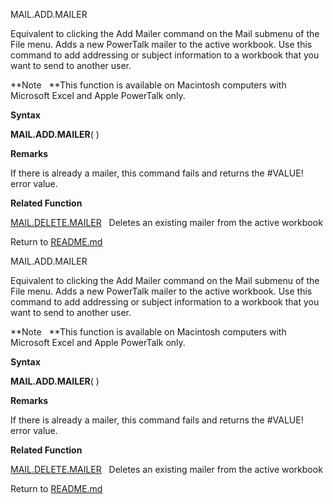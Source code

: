 MAIL.ADD.MAILER

Equivalent to clicking the Add Mailer command on the Mail submenu of the
File menu. Adds a new PowerTalk mailer to the active workbook. Use this
command to add addressing or subject information to a workbook that you
want to send to another user.

**Note   **This function is available on Macintosh computers with
Microsoft Excel and Apple PowerTalk only.

**Syntax**

**MAIL.ADD.MAILER**( )

**Remarks**

If there is already a mailer, this command fails and returns the
\#VALUE\! error value.

**Related Function**

[MAIL.DELETE.MAILER](MAIL.DELETE.MAILER.md)   Deletes an existing mailer from the active workbook



Return to [README.md](README.md)

MAIL.ADD.MAILER

Equivalent to clicking the Add Mailer command on the Mail submenu of the
File menu. Adds a new PowerTalk mailer to the active workbook. Use this
command to add addressing or subject information to a workbook that you
want to send to another user.

**Note   **This function is available on Macintosh computers with
Microsoft Excel and Apple PowerTalk only.

**Syntax**

**MAIL.ADD.MAILER**( )

**Remarks**

If there is already a mailer, this command fails and returns the
\#VALUE\! error value.

**Related Function**

[MAIL.DELETE.MAILER](MAIL.DELETE.MAILER.md)   Deletes an existing mailer from the active workbook



Return to [README.md](README.md)

